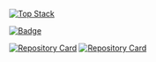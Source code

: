 [![Top Stack](https://widget.realdeveloper.pro/api/top?stack=vuejs,php,mysql)](https://github.com/danielradosa)

[![Badge](https://widget.realdeveloper.pro/api/badge?title=Knows&badges=mysql,php,JavaScript,html,css,sass,vuejs,python,linux)](https://github.com/danielradosa)

[![Repository Card](https://widget.realdeveloper.pro/api/card?user=danielradosa&repo=DangoTypesDWP&locale=en)](https://github.com/danielradosa/DangoTypesDWP/)
[![Repository Card](https://widget.realdeveloper.pro/api/card?user=danielradosa&repo=superior-assault&locale=en)](https://github.com/danielradosa/superior-assault/)
